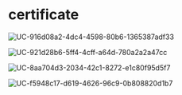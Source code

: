 # certificate

![UC-916d08a2-4dc4-4598-80b6-1365387adf33](https://github.com/sinamoghtaderfar/certificate-/assets/72755430/dfe4a033-0365-404a-ad28-1ae9f063a304)

![UC-921d28b6-5ff4-4cff-a64d-780a2a2a47cc](https://github.com/sinamoghtaderfar/certificate-/assets/72755430/71fe9e89-0d50-46d0-86fa-24462fb972ac)

![UC-8aa704d3-2034-42c1-8272-e1c80f95d5f7](https://github.com/sinamoghtaderfar/certificate-/assets/72755430/2823e6e4-ff40-4bc2-9a44-a605697aad04)

![UC-f5948c17-d619-4626-96c9-0b808820d1b7](https://github.com/sinamoghtaderfar/certificate-/assets/72755430/4e90a3e3-8b01-4669-862a-e0130069b4cd)

